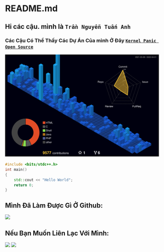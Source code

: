 # README.md
## Hi các cậu. mình là ```Trần Nguyễn Tuấn Anh```
### Các Cậu Có Thể Thấy Các Dự Án Của mình Ở Đây [```Kernel Panic Open Source```](http://github.com/KernelPanic-OpenSource)
![svg](https://raw.githubusercontent.com/dopaemon/dopaemon/07b036fc965569846759539e9d4f81472576fbec/profile-3d-contrib/profile-night-view.svg)
```C++
#include <bits/stdc++.h>
int main()
{
    std::cout << "Hello World";
    return 0;
}
```
## Mình Đã Làm Được Gì Ở Github:
[![](https://github-readme-stats.vercel.app/api?username=dopaemon&show_icons=true&include_all_commits=true&theme=tokyonight)](https://github.com/dopaemon)

## Nếu Bạn Muốn Liên Lạc Với Mình:
[<img src="https://www.vectorlogo.zone/logos/telegram/telegram-tile.svg" width="32">](http://t.me/kernelpanix)
[<img src="https://www.vectorlogo.zone/logos/facebook/facebook-official.svg" width="32">](https://www.facebook.com/KernelPanix)
